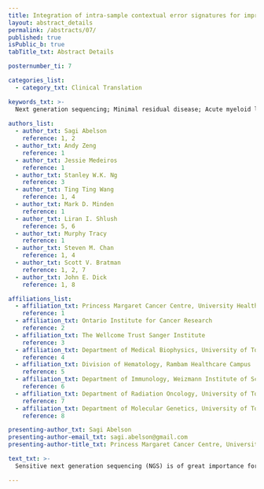 ```yaml
---
title: Integration of intra-sample contextual error signatures for improved detection of somatic point mutations
layout: abstract_details
permalink: /abstracts/07/
published: true
isPublic_b: true
tabTitle_txt: Abstract Details

posternumber_ti: 7 

categories_list: 
  - category_txt: Clinical Translation

keywords_txt: >-
  Next generation sequencing; Minimal residual disease; Acute myeloid leukemia
  
authors_list:
  - author_txt: Sagi Abelson
    reference: 1, 2
  - author_txt: Andy Zeng
    reference: 1
  - author_txt: Jessie Medeiros
    reference: 1
  - author_txt: Stanley W.K. Ng 
    reference: 3
  - author_txt: Ting Ting Wang 
    reference: 1, 4
  - author_txt: Mark D. Minden
    reference: 1
  - author_txt: Liran I. Shlush
    reference: 5, 6
  - author_txt: Murphy Tracy
    reference: 1
  - author_txt: Steven M. Chan
    reference: 1, 4
  - author_txt: Scott V. Bratman 
    reference: 1, 2, 7
  - author_txt: John E. Dick
    reference: 1, 8

affiliations_list:
  - affiliation_txt: Princess Margaret Cancer Centre, University Health Network
    reference: 1
  - affiliation_txt: Ontario Institute for Cancer Research
    reference: 2
  - affiliation_txt: The Wellcome Trust Sanger Institute
    reference: 3
  - affiliation_txt: Department of Medical Biophysics, University of Toronto
    reference: 4
  - affiliation_txt: Division of Hematology, Rambam Healthcare Campus
    reference: 5
  - affiliation_txt: Department of Immunology, Weizmann Institute of Science
    reference: 6
  - affiliation_txt: Department of Radiation Oncology, University of Toronto
    reference: 7
  - affiliation_txt: Department of Molecular Genetics, University of Toronto
    reference: 8

presenting-author_txt: Sagi Abelson
presenting-author-email_txt: sagi.abelson@gmail.com
presenting-author-title_txt: Princess Margaret Cancer Centre, University Health Network, Toronto, ON, Canada. Postdoctoral fellow

text_txt: >-
  Sensitive next generation sequencing (NGS) is of great importance for early cancer detection, monitoring minimal residual disease (MRD), and guiding precision oncology. Nevertheless, due to technical artefacts introduced during library preparation and sequencing steps as well as sub-optimal mutation calling analysis, the detection of variants with low allele frequency at high specificity is still problematic. Here we introduce a method that takes into account local sequence features to derive contextual error signatures. We demonstrate that Error Correction by Signatures Integration (ECSI), as compared with other advanced error correction techniques, is computationally simple and achieves more accurate mutation detection. Specifically, we observed reduction in false positive mutation calls within umbilical cord blood DNA, and greater analytical sensitivity without sacrificing specificity within cell line dilution series. We further demonstrated the method's clinical relevance and validated its superiority in detecting and monitoring MRD in acute myeloid leukemia (AML) patients during therapy. Finally, we showed that accurate mutation calling in a small number of informative genomic locations provides a cost-efficient strategic approach that can make screens for early AML detection more practical. More broadly, we anticipate that ECSI will aid in more accurate genotyping and detection of mutations in many other research and clinical settings.

---
```

